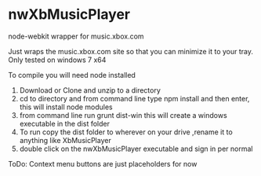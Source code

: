 nwXbMusicPlayer
===============

node-webkit wrapper for music.xbox.com

Just wraps the music.xbox.com site so that you can minimize it to your tray.
Only tested on windows 7 x64  

To compile you will need node installed  
1. Download or Clone and unzip to a directory  
2. cd to directory and from command line type npm install and then enter, this will install node modules  
3. from command line run grunt dist-win this will create a windows executable in the dist folder  
4. To run copy the dist folder to wherever on your drive ,rename it to anything like XbMusicPlayer  
5. double click on the nwXbMusicPlayer executable and sign in per normal  

ToDo:
Context menu buttons are just placeholders for now
